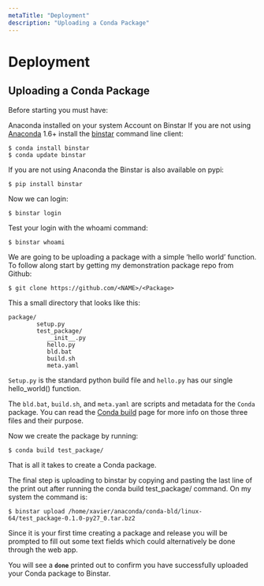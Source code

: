 ```yaml
---
metaTitle: "Deployment"
description: "Uploading a Conda Package"
---
```


# Deployment



## Uploading a Conda Package


Before starting you must have:

Anaconda installed on your system Account on Binstar If you are not using [Anaconda](https://docs.continuum.io/anaconda/install) 1.6+ install the [binstar](https://conda.anaconda.org/binstar) command line client:

```
$ conda install binstar
$ conda update binstar

```

If you are not using Anaconda the Binstar is also available on pypi:

```
$ pip install binstar

```

Now we can login:

```
$ binstar login

```

Test your login with the whoami command:

```
$ binstar whoami

```

We are going to be uploading a package with a simple ‘hello world’ function. To follow along start by getting my demonstration package repo from Github:

```
$ git clone https://github.com/<NAME>/<Package>

```

This a small directory that looks like this:

```
package/
        setup.py
        test_package/
           __init__.py
           hello.py
           bld.bat
           build.sh
           meta.yaml

```

`Setup.py` is the standard python build file and `hello.py` has our single hello_world() function.

The `bld.bat`, `build.sh`, and `meta.yaml` are scripts and metadata for the `Conda` package. You can read the [Conda build](http://conda.pydata.org/docs/building/build.html) page for more info on those three files and their purpose.

Now we create the package by running:

```
$ conda build test_package/

```

That is all it takes to create a Conda package.

The final step is uploading to binstar by copying and pasting the last line of the print out after running the conda build test_package/ command. On my system the command is:

```
$ binstar upload /home/xavier/anaconda/conda-bld/linux-64/test_package-0.1.0-py27_0.tar.bz2

```

Since it is your first time creating a package and release you will be prompted to fill out some text fields which could alternatively be done through the web app.

You will see a **`done`** printed out to confirm you have successfully uploaded your Conda package to Binstar.


